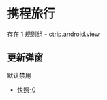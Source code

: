 # 携程旅行

存在 1 规则组 - [ctrip.android.view](/src/apps/ctrip.android.view.ts)

## 更新弹窗

默认禁用

- [快照-0](https://i.gkd.li/import/13218347)
